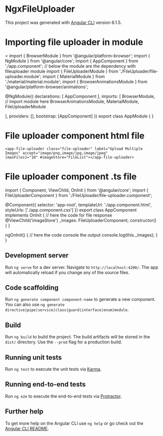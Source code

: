 # NgxFileUploader

This project was generated with [Angular CLI](https://github.com/angular/angular-cli) version 6.1.5.

# Importing file uploader in module 

<
import { BrowserModule } from '@angular/platform-browser';
import { NgModule } from '@angular/core';
import { AppComponent } from './app.component';
// below the module are the dependency with fileuploader module
import { FileUploaderModule } from './FileUploader/file-uploader.module';
import { MaterialModule } from './material/material.module';
import { BrowserAnimationsModule } from '@angular/platform-browser/animations';

@NgModule({
  declarations: [
    AppComponent
  ],
  imports: [
    BrowserModule,
  // import module here
    BrowserAnimationsModule,
    MaterialModule,
    FileUploaderModule

  ],
  providers: [],
  bootstrap: [AppComponent]
})
export class AppModule { }

    
    




# File uploader component html file
    <app-file-uploader class="file-uploader" label="Upload Multiple Images" accept="image/png,image/jpg,image/jpeg"
    [maxFiles]="10" #imageStore="FileList"></app-file-uploader>    

# File uploader component .ts file

import { Component, ViewChild, OnInit } from '@angular/core';
import { FileUploaderComponent } from './FileUploader/file-uploader.component';

@Component({
  selector: 'app-root',
  templateUrl: './app.component.html',
  styleUrls: ['./app.component.css']
})
export class AppComponent implements OnInit {
  // here the code for file response
  @ViewChild('imageStore') _images: FileUploaderComponent;
  constructor() { }

  ngOnInit() {
    // here the code console the output
    console.log(this._images);
  }
}




## Development server

Run `ng serve` for a dev server. Navigate to `http://localhost:4200/`. The app will automatically reload if you change any of the source files.

## Code scaffolding

Run `ng generate component component-name` to generate a new component. You can also use `ng generate directive|pipe|service|class|guard|interface|enum|module`.

## Build

Run `ng build` to build the project. The build artifacts will be stored in the `dist/` directory. Use the `--prod` flag for a production build.

## Running unit tests

Run `ng test` to execute the unit tests via [Karma](https://karma-runner.github.io).

## Running end-to-end tests

Run `ng e2e` to execute the end-to-end tests via [Protractor](http://www.protractortest.org/).

## Further help

To get more help on the Angular CLI use `ng help` or go check out the [Angular CLI README](https://github.com/angular/angular-cli/blob/master/README.md).
